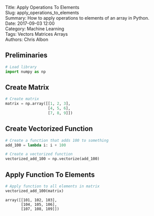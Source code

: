 Title: Apply Operations To Elements  
Slug: apply_operations_to_elements     
Summary: How to apply operations to elements of an array in Python.    
Date: 2017-09-03 12:00  
Category: Machine Learning  
Tags: Vectors Matrices Arrays  
Authors: Chris Albon 

## Preliminaries


```python
# Load library
import numpy as np
```

## Create Matrix


```python
# Create matrix
matrix = np.array([[1, 2, 3],
                   [4, 5, 6],
                   [7, 8, 9]])
```

## Create Vectorized Function


```python
# Create a function that adds 100 to something
add_100 = lambda i: i + 100

# Create a vectorized function
vectorized_add_100 = np.vectorize(add_100)
```

## Apply Function To Elements


```python
# Apply function to all elements in matrix
vectorized_add_100(matrix)
```




    array([[101, 102, 103],
           [104, 105, 106],
           [107, 108, 109]])


